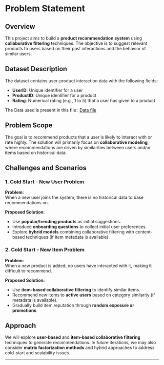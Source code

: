 # Problem Statement

## Overview

This project aims to build a **product recommendation system** using **collaborative filtering** techniques. The objective is to suggest relevant products to users based on their past interactions and the behavior of similar users.

## Dataset Description

The dataset contains user-product interaction data with the following fields:

- **UserID**: Unique identifier for a user  
- **ProductID**: Unique identifier for a product  
- **Rating**: Numerical rating (e.g., 1 to 5) that a user has given to a product

The Data used is present in this file : [Data file](Data/raw_data.csv)

## Problem Scope

The goal is to recommend products that a user is likely to interact with or rate highly. The solution will primarily focus on **collaborative modeling**, where recommendations are driven by similarities between users and/or items based on historical data.

## Challenges and Scenarios

### 1. Cold Start - **New User Problem**
**Problem:**  
When a new user joins the system, there is no historical data to base recommendations on.

**Proposed Solution:**  
- Use **popular/trending products** as initial suggestions.
- Introduce **onboarding questions** to collect initial user preferences.
- Explore **hybrid models** combining collaborative filtering with content-based techniques (if item metadata is available).

### 2. Cold Start - **New Item Problem**
**Problem:**  
When a new product is added, no users have interacted with it, making it difficult to recommend.

**Proposed Solution:**  
- Use **item-based collaborative filtering** to identify similar items.
- Recommend new items to **active users** based on category similarity (if metadata is available).
- Gradually build item reputation through **random exposure or promotions**.




## Approach

We will explore **user-based** and **item-based collaborative filtering** techniques to generate recommendations. In future iterations, we may also consider **matrix factorization methods** and hybrid approaches to address cold-start and scalability issues.

---

